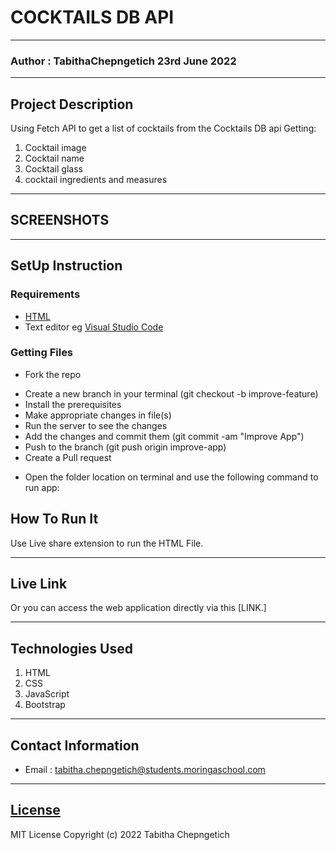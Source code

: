 # COCKTAILS DB API
*****
### Author : TabithaChepngetich  23rd June 2022
****
## Project Description
Using Fetch API to get a list of cocktails from the Cocktails DB api
Getting:
1. Cocktail image
2. Cocktail name
3. Cocktail glass
4. cocktail ingredients and measures
******

## SCREENSHOTS



********
## SetUp Instruction
### Requirements
* [HTML](https://developer.mozilla.org/en-US/docs/Learn/HTML)
* Text editor eg [Visual Studio Code](https://code.visualstudio.com/download)


### Getting Files
* Fork the repo
- Create a new branch in your terminal (git checkout -b improve-feature)
- Install the prerequisites
- Make appropriate changes in file(s)
- Run the server to see the changes
- Add the changes and commit them (git commit -am "Improve App")
- Push to the branch (git push origin improve-app)
- Create a Pull request
* Open the folder location on terminal and use the following command to run app:

## How To Run It
Use Live share extension to run the HTML File.
*****
## Live Link
Or you can access the web application directly via this [LINK.]
*****

## Technologies Used
1. HTML
2. CSS
3. JavaScript
4. Bootstrap

*****
## Contact Information
* Email : tabitha.chepngetich@students.moringaschool.com
*****
## [License](LICENCE)
MIT License
Copyright (c) 2022 Tabitha Chepngetich